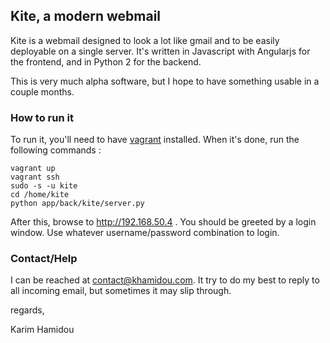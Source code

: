 ## Kite, a modern webmail

Kite is a webmail designed to look a lot like gmail and to be easily deployable on a single server.
It's written in Javascript with Angularjs for the frontend, and in Python 2 for the backend.

This is very much alpha software, but I hope to have something usable in a couple months.

### How to run it

To run it, you'll need to have [vagrant](http://www.vagrantup.com/) installed.
When it's done, run the following commands :

    vagrant up
    vagrant ssh
    sudo -s -u kite
    cd /home/kite
    python app/back/kite/server.py 

After this, browse to http://192.168.50.4 . You should be greeted by a login window. Use whatever username/password combination to login.

### Contact/Help

I can be reached at contact@khamidou.com. It try to do my best to reply to all incoming email, but sometimes it may slip through.

regards,

Karim Hamidou
